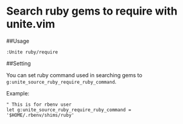 # Search ruby gems to require with unite.vim

##Usage

```
:Unite ruby/require
```

##Setting

You can set ruby command used in searching gems to `g:unite_source_ruby_require_ruby_command`.

Example:

```
" This is for rbenv user
let g:unite_source_ruby_require_ruby_command = '$HOME/.rbenv/shims/ruby'
```
